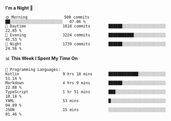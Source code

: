 <!--START_SECTION:waka-->
**I'm a Night 🦉** 

```text
🌞 Morning                500 commits         ██░░░░░░░░░░░░░░░░░░░░░░░   07.06 % 
🌆 Daytime                1618 commits        ██████░░░░░░░░░░░░░░░░░░░   22.85 % 
🌃 Evening                3224 commits        ███████████░░░░░░░░░░░░░░   45.53 % 
🌙 Night                  1739 commits        ██████░░░░░░░░░░░░░░░░░░░   24.56 % 
```


📊 **This Week I Spent My Time On** 

```text
💬 Programming Languages: 
Kotlin                   9 hrs 18 mins       █████████████░░░░░░░░░░░░   51.14 % 
Markdown                 4 hrs 9 mins        ██████░░░░░░░░░░░░░░░░░░░   22.88 % 
TypeScript               1 hr 51 mins        ███░░░░░░░░░░░░░░░░░░░░░░   10.18 % 
YAML                     53 mins             █░░░░░░░░░░░░░░░░░░░░░░░░   04.89 % 
JSON                     15 mins             ░░░░░░░░░░░░░░░░░░░░░░░░░   01.46 % 
```


<!--END_SECTION:waka-->
